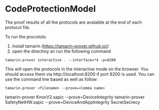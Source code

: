 # CodeProtectionModel

The proof results of all the protocols are avalaible at the end of each protocol file.

To run the procotols:
1. Install tamarin (https://tamarin-prover.github.io/)
2. open the directroy an run the following command

```
tamarin-prover interactive . --interface=*4 -p=8200
```

This will open the protocols in the interactive mode on the browser. You should access them via http://localhost:8200 if port 8200 is used. 
You can use the command line based as well as follow:

```
tamarin-prover <filename> --prove=<lemma name>
```

tamarin-prover KnoxV2.sapic --prove=DeviceIntegrity
tamarin-prover SafetyNetHW.sapic --prove=DeviceAndAppIntegrity
SecretSecrecy